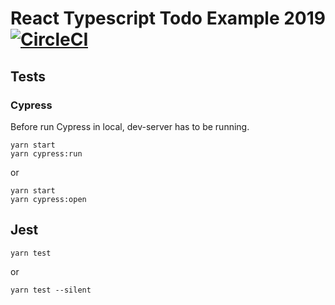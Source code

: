 # React Typescript Todo Example 2019 [![CircleCI](https://circleci.com/gh/ryota-murakami/react-typescript-todo-example-2019.svg?style=svg)](https://circleci.com/gh/ryota-murakami/react-typescript-todo-example-2019)

## Tests
### Cypress

Before run Cypress in local, dev-server has to be running.

```
yarn start
yarn cypress:run
```

or

```
yarn start
yarn cypress:open
```

## Jest


```
yarn test
```

or

```
yarn test --silent
```

